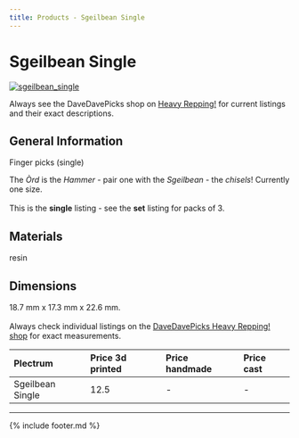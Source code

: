 ```yaml
---
title: Products - Sgeilbean Single
---
```

# Sgeilbean Single

[![sgeilbean_single](../../assets/images/sgeilbean_single.jpg "Sgeilbean_single")](/picks/sgeilbean_single)

Always see the DaveDavePicks shop on [Heavy Repping!](https://www.heavyrepping.com/store/shop/davedavepicks/) for current listings and their exact descriptions.

## General Information
Finger picks (single)

The *Òrd* is the *Hammer* - pair one with the *Sgeilbean* - the *chisels*! Currently one size.<br/><br/>This is the **single** listing - see the **set** listing for packs of 3.

## Materials
resin

## Dimensions
18.7 mm x 17.3 mm x 22.6 mm.<br/><br/>Always check individual listings on the [DaveDavePicks Heavy Repping! shop](https://www.heavyrepping.com/shop/store/davedavepicks/) for exact measurements.

| **Plectrum**                                        | **Price 3d printed**   | **Price handmade**   | **Price cast**   |
|:----------------------------------------------------|:-----------------------|:---------------------|:-----------------|
| Sgeilbean Single                                          | 12.5               | -             | -         |

---

{% include footer.md %}